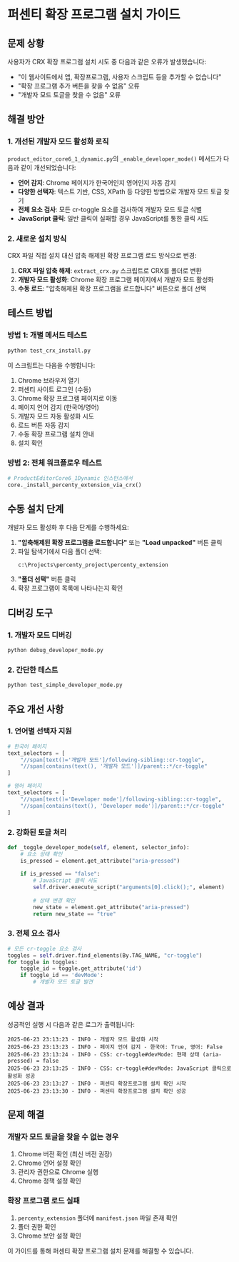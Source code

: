 # 퍼센티 확장 프로그램 설치 가이드

## 문제 상황
사용자가 CRX 확장 프로그램 설치 시도 중 다음과 같은 오류가 발생했습니다:
- "이 웹사이트에서 앱, 확장프로그램, 사용자 스크립트 등을 추가할 수 없습니다"
- "확장 프로그램 추가 버튼을 찾을 수 없음" 오류
- "개발자 모드 토글을 찾을 수 없음" 오류

## 해결 방안

### 1. 개선된 개발자 모드 활성화 로직

`product_editor_core6_1_dynamic.py`의 `_enable_developer_mode()` 메서드가 다음과 같이 개선되었습니다:

- **언어 감지**: Chrome 페이지가 한국어인지 영어인지 자동 감지
- **다양한 선택자**: 텍스트 기반, CSS, XPath 등 다양한 방법으로 개발자 모드 토글 찾기
- **전체 요소 검사**: 모든 cr-toggle 요소를 검사하여 개발자 모드 토글 식별
- **JavaScript 클릭**: 일반 클릭이 실패할 경우 JavaScript를 통한 클릭 시도

### 2. 새로운 설치 방식

CRX 파일 직접 설치 대신 압축 해제된 확장 프로그램 로드 방식으로 변경:

1. **CRX 파일 압축 해제**: `extract_crx.py` 스크립트로 CRX를 폴더로 변환
2. **개발자 모드 활성화**: Chrome 확장 프로그램 페이지에서 개발자 모드 활성화
3. **수동 로드**: "압축해제된 확장 프로그램을 로드합니다" 버튼으로 폴더 선택

## 테스트 방법

### 방법 1: 개별 메서드 테스트
```bash
python test_crx_install.py
```

이 스크립트는 다음을 수행합니다:
1. Chrome 브라우저 열기
2. 퍼센티 사이트 로그인 (수동)
3. Chrome 확장 프로그램 페이지로 이동
4. 페이지 언어 감지 (한국어/영어)
5. 개발자 모드 자동 활성화 시도
6. 로드 버튼 자동 감지
7. 수동 확장 프로그램 설치 안내
8. 설치 확인

### 방법 2: 전체 워크플로우 테스트
```python
# ProductEditorCore6_1Dynamic 인스턴스에서
core._install_percenty_extension_via_crx()
```

## 수동 설치 단계

개발자 모드 활성화 후 다음 단계를 수행하세요:

1. **"압축해제된 확장 프로그램을 로드합니다"** 또는 **"Load unpacked"** 버튼 클릭
2. 파일 탐색기에서 다음 폴더 선택:
   ```
   c:\Projects\percenty_project\percenty_extension
   ```
3. **"폴더 선택"** 버튼 클릭
4. 확장 프로그램이 목록에 나타나는지 확인

## 디버깅 도구

### 1. 개발자 모드 디버깅
```bash
python debug_developer_mode.py
```

### 2. 간단한 테스트
```bash
python test_simple_developer_mode.py
```

## 주요 개선 사항

### 1. 언어별 선택자 지원
```python
# 한국어 페이지
text_selectors = [
    "//span[text()='개발자 모드']/following-sibling::cr-toggle",
    "//span[contains(text(), '개발자 모드')]/parent::*/cr-toggle"
]

# 영어 페이지
text_selectors = [
    "//span[text()='Developer mode']/following-sibling::cr-toggle",
    "//span[contains(text(), 'Developer mode')]/parent::*/cr-toggle"
]
```

### 2. 강화된 토글 처리
```python
def _toggle_developer_mode(self, element, selector_info):
    # 요소 상태 확인
    is_pressed = element.get_attribute("aria-pressed")
    
    if is_pressed == "false":
        # JavaScript 클릭 시도
        self.driver.execute_script("arguments[0].click();", element)
        
        # 상태 변경 확인
        new_state = element.get_attribute("aria-pressed")
        return new_state == "true"
```

### 3. 전체 요소 검사
```python
# 모든 cr-toggle 요소 검사
toggles = self.driver.find_elements(By.TAG_NAME, "cr-toggle")
for toggle in toggles:
    toggle_id = toggle.get_attribute('id')
    if toggle_id == 'devMode':
        # 개발자 모드 토글 발견
```

## 예상 결과

성공적인 실행 시 다음과 같은 로그가 출력됩니다:

```
2025-06-23 23:13:23 - INFO - 개발자 모드 활성화 시작
2025-06-23 23:13:23 - INFO - 페이지 언어 감지 - 한국어: True, 영어: False
2025-06-23 23:13:24 - INFO - CSS: cr-toggle#devMode: 현재 상태 (aria-pressed) = false
2025-06-23 23:13:25 - INFO - CSS: cr-toggle#devMode: JavaScript 클릭으로 활성화 성공
2025-06-23 23:13:27 - INFO - 퍼센티 확장프로그램 설치 확인 시작
2025-06-23 23:13:30 - INFO - 퍼센티 확장프로그램 설치 확인 성공
```

## 문제 해결

### 개발자 모드 토글을 찾을 수 없는 경우
1. Chrome 버전 확인 (최신 버전 권장)
2. Chrome 언어 설정 확인
3. 관리자 권한으로 Chrome 실행
4. Chrome 정책 설정 확인

### 확장 프로그램 로드 실패
1. `percenty_extension` 폴더에 `manifest.json` 파일 존재 확인
2. 폴더 권한 확인
3. Chrome 보안 설정 확인

이 가이드를 통해 퍼센티 확장 프로그램 설치 문제를 해결할 수 있습니다.